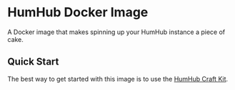 # HumHub Docker Image
A Docker image that makes spinning up your HumHub instance a piece of cake. 

## Quick Start
The best way to get started with this image is to use the [HumHub Craft Kit](https://github.com/benmag/craft-kit-humhub). 